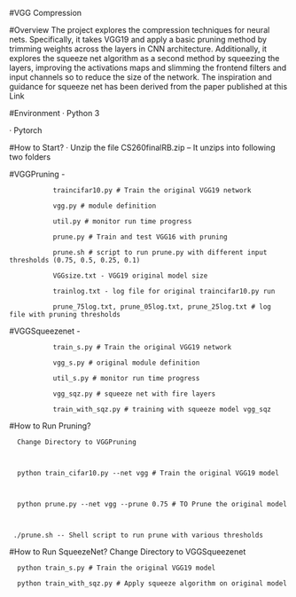 
#VGG Compression

#Overview
The project explores the compression techniques for neural nets. Specifically, it takes VGG19 and apply a basic pruning method by trimming weights across the layers in CNN architecture. Additionally, it explores the squeeze net algorithm as a second method by squeezing the layers, improving the activations maps and slimming the frontend filters and input channels so to reduce the size of the network. The inspiration and guidance for squeeze net has been derived from the paper published at this Link  

#Environment
·       Python 3

·       Pytorch

 

 

#How to Start?
·       Unzip the file CS260finalRB.zip – It unzips into following two folders

 

#VGGPruning -

               traincifar10.py # Train the original VGG19 network

               vgg.py # module definition

               util.py # monitor run time progress

               prune.py # Train and test VGG16 with pruning

               prune.sh # script to run prune.py with different input thresholds (0.75, 0.5, 0.25, 0.1)

               VGGsize.txt - VGG19 original model size

               trainlog.txt - log file for original traincifar10.py run

               prune_75log.txt, prune_05log.txt, prune_25log.txt # log file with pruning thresholds

#VGGSqueezenet -

               train_s.py # Train the original VGG19 network

               vgg_s.py # original module definition

               util_s.py # monitor run time progress

               vgg_sqz.py # squeeze net with fire layers

               train_with_sqz.py # training with squeeze model vgg_sqz

#How to Run Pruning?
           

      Change Directory to VGGPruning

 

      python train_cifar10.py --net vgg # Train the original VGG19 model

 

      python prune.py --net vgg --prune 0.75 # TO Prune the original model

    

     ./prune.sh -- Shell script to run prune with various thresholds

    

 

#How to Run SqueezeNet?
      Change Directory to VGGSqueezenet

      python train_s.py # Train the original VGG19 model

      python train_with_sqz.py # Apply squeeze algorithm on original model
